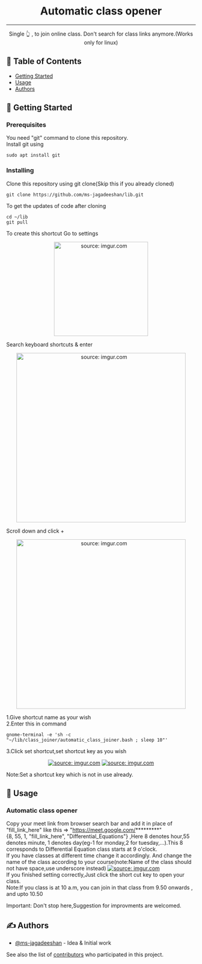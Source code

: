 <h1 align="center">Automatic class opener</h1>


---

<p align="center"> Single 👆 , to join online class. Don't search for class links anymore.(Works only for linux)
    <br> 
</p>

## 📝 Table of Contents
- [Getting Started](#getting_started)
- [Usage](#usage)
- [Authors](#authors)
## 🏁 Getting Started <a name = "getting_started"></a>
### Prerequisites

You need "git" command to clone this repository.<br>
Install git using

```
sudo apt install git
```

### Installing

Clone this repository using git clone(Skip this if you already cloned)


```
git clone https://github.com/ms-jagadeeshan/lib.git
```
To get the updates of code after cloning
```
cd ~/lib
git pull
```

To create this shortcut
Go to settings
<p align="center">
<a href="https://imgur.com/V2CRvs4"><img width=250 src="https://i.imgur.com/V2CRvs4.png" title="source: imgur.com" /></a>
</p>
Search keyboard shortcuts & enter
<p align="center">
<a href="https://imgur.com/VjNmtyy"><img width=450px src="https://i.imgur.com/VjNmtyy.png" title="source: imgur.com" /></a>
</p>
Scroll down and click + 
<p align="center">
<a href="https://imgur.com/8rbchgL"><img width=450px src="https://i.imgur.com/8rbchgL.png" title="source: imgur.com" /></a>
</p>
1.Give shortcut name as your wish
<br>2.Enter this in command

```
gnome-terminal -e 'sh -c "~/lib/class_joiner/automatic_class_joiner.bash ; sleep 10"'
```
3.Click set shortcut,set shortcut key as you wish
<br>
<p align="center">
<a href="https://imgur.com/AgaPCG4"><img src="https://i.imgur.com/AgaPCG4.png" title="source: imgur.com" /></a>
<a href="https://imgur.com/cK8lvm8"><img src="https://i.imgur.com/cK8lvm8.png" title="source: imgur.com" /></a>
</p>
Note:Set a shortcut key which is not in use already.

## 🎈 Usage <a name="usage"></a>

### Automatic class opener
Copy your meet link from browser search bar and add it in place of "fill_link_here" like this => "https://meet.google.com/*********"
<br>
{8, 55, 1, "fill_link_here", "Differential_Equations"} ,Here 8 denotes hour,55 denotes minute, 1 denotes day(eg-1 for monday,2 for tuesday,...).This 8 corresponds to Differential Equation class starts at 9 o'clock.<br>
If you have classes at different time change it accordingly. And change the name of the class according to your course(note:Name of the class should not have space,use underscore instead)
<a href="https://imgur.com/QksMXxg"><img src="https://i.imgur.com/QksMXxg.png" title="source: imgur.com" /></a>
<br>
If you finished setting correctly,Just click the short cut key to open your class.
<br>
Note:If you class is at 10 a.m, you can join in that class from 9.50 onwards , and upto 10.50

Important: Don't stop here,Suggestion for improvments are welcomed.


## ✍️ Authors <a name = "authors"></a>

- [@ms-jagadeeshan](https://github.com/ms-jagadeeshan) - Idea & Initial work

See also the list of [contributors](https://github.com/kylelobo/ms-jagadeeshan/contributors) who participated in this project.
